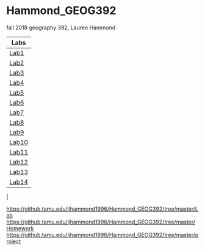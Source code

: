# Hammond_GEOG392
fall 2018 geography 392, Lauren Hammond

|Labs|
|--------|
|[Lab1](C:\Users\Ljhammond1996\DevSource\Hammond_GEOG392\Lab\Week01\README.md)|
|[Lab2](C:\Users\Ljhammond1996\DevSource\Hammond_GEOG392\Lab\Week02\README.md)|
|[Lab3](C:\Users\Ljhammond1996\DevSource\Hammond_GEOG392\Lab\Week03\README.md)|
|[Lab4](C:\Users\Ljhammond1996\DevSource\Hammond_GEOG392\Lab\Week04\README.md)|
|[Lab5](C:\Users\Ljhammond1996\DevSource\Hammond_GEOG392\Lab\Week05\README.md)|
|[Lab6](C:\Users\Ljhammond1996\DevSource\Hammond_GEOG392\Lab\Week06\README.md)|
|[Lab7](C:\Users\Ljhammond1996\DevSource\Hammond_GEOG392\Lab\Week07\README.md)|
|[Lab8](C:\Users\Ljhammond1996\DevSource\Hammond_GEOG392\Lab\Week08\README.md)|
|[Lab9](C:\Users\Ljhammond1996\DevSource\Hammond_GEOG392\Lab\Week09\README.md)|
|[Lab10](C:\Users\Ljhammond1996\DevSource\Hammond_GEOG392\Lab\Week10\README.md)|
|[Lab11](C:\Users\Ljhammond1996\DevSource\Hammond_GEOG392\Lab\Week11\README.md)|
|[Lab12](C:\Users\Ljhammond1996\DevSource\Hammond_GEOG392\Lab\Week12\README.md)|
|[Lab13](C:\Users\Ljhammond1996\DevSource\Hammond_GEOG392\Lab\Week13\README.md)|
|[Lab14](C:\Users\Ljhammond1996\DevSource\Hammond_GEOG392\Lab\Week14\README.md)|
|


https://github.tamu.edu/ljhammond1996/Hammond_GEOG392/tree/master/Lab
https://github.tamu.edu/ljhammond1996/Hammond_GEOG392/tree/master/Homework
https://github.tamu.edu/ljhammond1996/Hammond_GEOG392/tree/master/project
